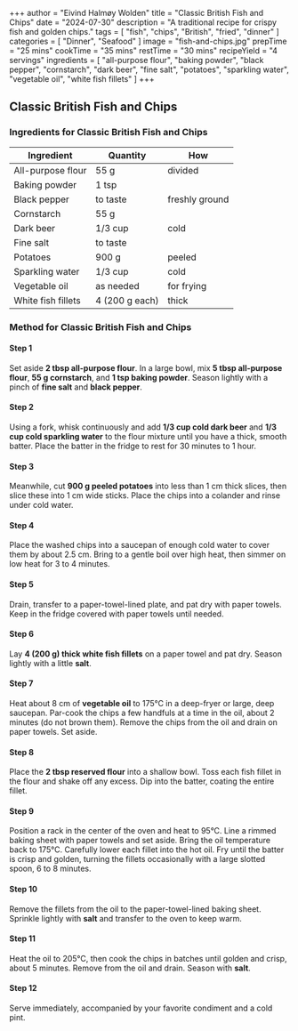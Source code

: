 +++
author = "Eivind Halmøy Wolden"
title = "Classic British Fish and Chips"
date = "2024-07-30"
description = "A traditional recipe for crispy fish and golden chips."
tags = [
    "fish",
    "chips",
    "British",
    "fried",
    "dinner"
]
categories = [
    "Dinner",
    "Seafood"
]
image = "fish-and-chips.jpg"
prepTime = "25 mins"
cookTime = "35 mins"
restTime = "30 mins"
recipeYield = "4 servings"
ingredients = [
    "all-purpose flour",
    "baking powder",
    "black pepper",
    "cornstarch",
    "dark beer",
    "fine salt",
    "potatoes",
    "sparkling water",
    "vegetable oil",
    "white fish fillets"
]
+++

## Classic British Fish and Chips

### Ingredients for Classic British Fish and Chips

Ingredient | Quantity | How
---|---|---
All-purpose flour | 55 g | divided
Baking powder | 1 tsp | 
Black pepper | to taste | freshly ground
Cornstarch | 55 g | 
Dark beer | 1/3 cup | cold
Fine salt | to taste | 
Potatoes | 900 g | peeled
Sparkling water | 1/3 cup | cold
Vegetable oil | as needed | for frying
White fish fillets | 4 (200 g each) | thick

### Method for Classic British Fish and Chips

#### Step 1
Set aside **2 tbsp all-purpose flour**. In a large bowl, mix **5 tbsp all-purpose flour**, **55 g cornstarch**, and **1 tsp baking powder**. Season lightly with a pinch of **fine salt** and **black pepper**.

#### Step 2
Using a fork, whisk continuously and add **1/3 cup cold dark beer** and **1/3 cup cold sparkling water** to the flour mixture until you have a thick, smooth batter. Place the batter in the fridge to rest for 30 minutes to 1 hour.

#### Step 3
Meanwhile, cut **900 g peeled potatoes** into less than 1 cm thick slices, then slice these into 1 cm wide sticks. Place the chips into a colander and rinse under cold water.

#### Step 4
Place the washed chips into a saucepan of enough cold water to cover them by about 2.5 cm. Bring to a gentle boil over high heat, then simmer on low heat for 3 to 4 minutes.

#### Step 5
Drain, transfer to a paper-towel-lined plate, and pat dry with paper towels. Keep in the fridge covered with paper towels until needed.

#### Step 6
Lay **4 (200 g) thick white fish fillets** on a paper towel and pat dry. Season lightly with a little **salt**.

#### Step 7
Heat about 8 cm of **vegetable oil** to 175°C in a deep-fryer or large, deep saucepan. Par-cook the chips a few handfuls at a time in the oil, about 2 minutes (do not brown them). Remove the chips from the oil and drain on paper towels. Set aside.

#### Step 8
Place the **2 tbsp reserved flour** into a shallow bowl. Toss each fish fillet in the flour and shake off any excess. Dip into the batter, coating the entire fillet.

#### Step 9
Position a rack in the center of the oven and heat to 95°C. Line a rimmed baking sheet with paper towels and set aside. Bring the oil temperature back to 175°C. Carefully lower each fillet into the hot oil. Fry until the batter is crisp and golden, turning the fillets occasionally with a large slotted spoon, 6 to 8 minutes.

#### Step 10
Remove the fillets from the oil to the paper-towel-lined baking sheet. Sprinkle lightly with **salt** and transfer to the oven to keep warm.

#### Step 11
Heat the oil to 205°C, then cook the chips in batches until golden and crisp, about 5 minutes. Remove from the oil and drain. Season with **salt**.

#### Step 12
Serve immediately, accompanied by your favorite condiment and a cold pint.